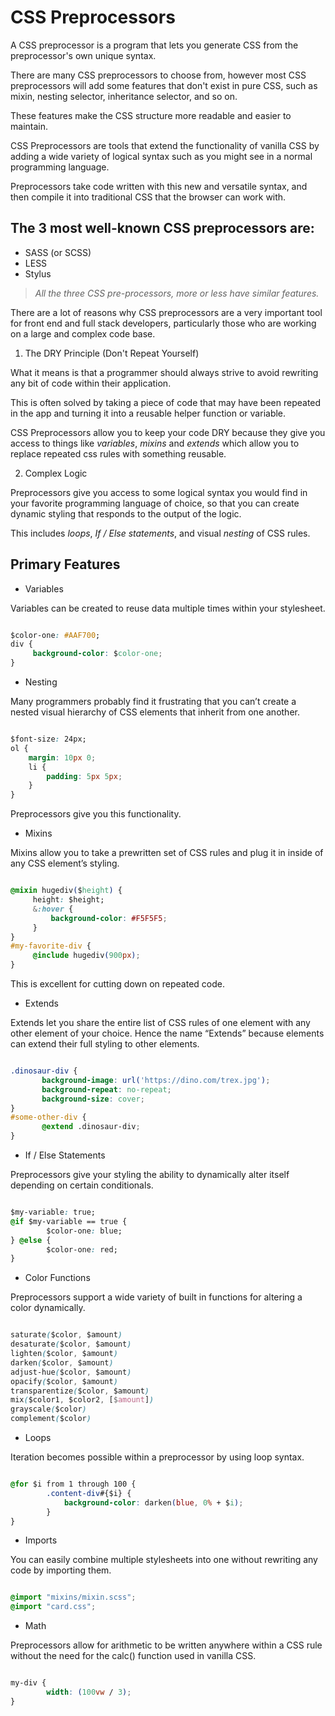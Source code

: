 # CSS Preprocessors

A CSS preprocessor is a program that lets you generate CSS from the preprocessor's own unique syntax. 

There are many CSS preprocessors to choose from, however most CSS preprocessors will add some features that don't exist in pure CSS, such as mixin, nesting selector, inheritance selector, and so on. 

These features make the CSS structure more readable and easier to maintain.

CSS Preprocessors are tools that extend the functionality of vanilla CSS by adding a wide variety of logical syntax such as you might see in a normal programming language.

Preprocessors take code written with this new and versatile syntax, and then compile it into traditional CSS that the browser can work with. 

## The 3 most well-known CSS preprocessors are:
- SASS (or SCSS)
- LESS
- Stylus

> *All the three CSS pre-processors, more or less have similar features.*

There are a lot of reasons why CSS preprocessors are a very important tool for front end and full stack developers, particularly those who are working on a large and complex code base.

1. The DRY Principle (Don't Repeat Yourself)

What it means is that a programmer should always strive to avoid rewriting any bit of code within their application. 

This is often solved by taking a piece of code that may have been repeated in the app and turning it into a reusable helper function or variable.

CSS Preprocessors allow you to keep your code DRY because they give you access to things like *variables*, *mixins* and *extends* which allow you to replace repeated css rules with something reusable.

2. Complex Logic

Preprocessors give you access to some logical syntax you would find in your favorite programming language of choice, so that you can create dynamic styling that responds to the output of the logic.

This includes *loops*, *If / Else statements*, and visual *nesting* of CSS rules.

## Primary Features

- Variables

Variables can be created to reuse data multiple times within your stylesheet.

```css

$color-one: #AAF700;
div {
     background-color: $color-one;
}

```

- Nesting

Many programmers probably find it frustrating that you can’t create a nested visual hierarchy of CSS elements that inherit from one another. 

```css

$font-size: 24px;
ol {
    margin: 10px 0;
    li {
        padding: 5px 5px;
    }
}

```

Preprocessors give you this functionality.

- Mixins

Mixins allow you to take a prewritten set of CSS rules and plug it in inside of any CSS element’s styling. 

```css

@mixin hugediv($height) {
     height: $height;
     &:hover {
         background-color: #F5F5F5;
     }
}
#my-favorite-div {
     @include hugediv(900px);
}

```

This is excellent for cutting down on repeated code.

- Extends

Extends let you share the entire list of CSS rules of one element with any other element of your choice. Hence the name “Extends” because elements can extend their full styling to other elements.

```css

.dinosaur-div { 
       background-image: url('https://dino.com/trex.jpg');
       background-repeat: no-repeat;
       background-size: cover;
}
#some-other-div {
       @extend .dinosaur-div;
}

```

- If / Else Statements

Preprocessors give your styling the ability to dynamically alter itself depending on certain conditionals.

```css

$my-variable: true;
@if $my-variable == true {
        $color-one: blue;
} @else {
        $color-one: red;
}

```

- Color Functions

Preprocessors support a wide variety of built in functions for altering a color dynamically.

```css

saturate($color, $amount)
desaturate($color, $amount)
lighten($color, $amount)
darken($color, $amount)
adjust-hue($color, $amount)
opacify($color, $amount) 
transparentize($color, $amount)
mix($color1, $color2, [$amount])
grayscale($color)
complement($color)

```

- Loops

Iteration becomes possible within a preprocessor by using loop syntax.

```css

@for $i from 1 through 100 {
        .content-div#{$i} {
            background-color: darken(blue, 0% + $i);
        }
}

```

- Imports

You can easily combine multiple stylesheets into one without rewriting any code by importing them.

```css

@import "mixins/mixin.scss";
@import "card.css";

```

- Math

Preprocessors allow for arithmetic to be written anywhere within a CSS rule without the need for the calc() function used in vanilla CSS.

```css

my-div {
        width: (100vw / 3);
}

```

